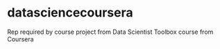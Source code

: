 # datasciencecoursera
Rep required by course project from Data Scientist Toolbox course from Coursera
